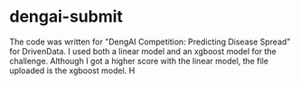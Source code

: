 # dengai-submit

The code was written for "DengAI Competition: Predicting Disease Spread" for DrivenData. I used both a linear model and an xgboost model for the challenge. Although I got a higher score with the linear model, the file uploaded is the xgboost model. 
H
